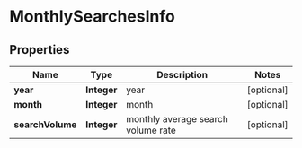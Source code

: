 # MonthlySearchesInfo


## Properties

| Name | Type | Description | Notes |
|------------ | ------------- | ------------- | -------------|
**year** | **Integer** | year |[optional]|
**month** | **Integer** | month |[optional]|
**searchVolume** | **Integer** | monthly average search volume rate |[optional]|